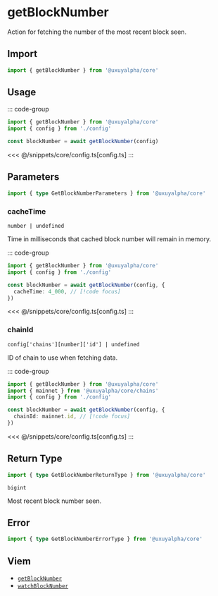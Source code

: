 <script setup>
const packageName = '@uxuyalpha/core'
const actionName = 'getBlockNumber'
const typeName = 'GetBlockNumber'
</script>

# getBlockNumber

Action for fetching the number of the most recent block seen.

## Import

```ts
import { getBlockNumber } from '@uxuyalpha/core'
```

## Usage

::: code-group
```ts [index.ts]
import { getBlockNumber } from '@uxuyalpha/core'
import { config } from './config'

const blockNumber = await getBlockNumber(config)
```
<<< @/snippets/core/config.ts[config.ts]
:::

## Parameters

```ts
import { type GetBlockNumberParameters } from '@uxuyalpha/core'
```

### cacheTime

`number | undefined`

Time in milliseconds that cached block number will remain in memory.

::: code-group
```ts [index.ts]
import { getBlockNumber } from '@uxuyalpha/core'
import { config } from './config'

const blockNumber = await getBlockNumber(config, {
  cacheTime: 4_000, // [!code focus]
})
```
<<< @/snippets/core/config.ts[config.ts]
:::

### chainId

`config['chains'][number]['id'] | undefined`

ID of chain to use when fetching data.

::: code-group
```ts [index.ts]
import { getBlockNumber } from '@uxuyalpha/core'
import { mainnet } from '@uxuyalpha/core/chains'
import { config } from './config'

const blockNumber = await getBlockNumber(config, {
  chainId: mainnet.id, // [!code focus]
})
```
<<< @/snippets/core/config.ts[config.ts]
:::

## Return Type

```ts
import { type GetBlockNumberReturnType } from '@uxuyalpha/core'
```

`bigint`

Most recent block number seen.

## Error

```ts
import { type GetBlockNumberErrorType } from '@uxuyalpha/core'
```

<!--@include: @shared/query-imports.md-->

## Viem

- [`getBlockNumber`](https://viem.sh/docs/actions/public/getBlockNumber.html)
- [`watchBlockNumber`](https://viem.sh/docs/actions/public/watchBlockNumber.html)
